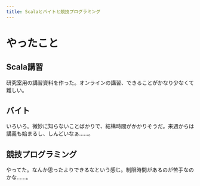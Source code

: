 ```yaml
---
title: Scalaとバイトと競技プログラミング
---
```


# やったこと

## Scala講習

研究室用の講習資料を作った。オンラインの講習、できることがかなり少なくて難しい。

## バイト

いろいろ。微妙に知らないことばかりで、結構時間がかかりそうだ。来週からは講義も始まるし、しんどいなぁ……。

## 競技プログラミング

やってた。なんか思ったよりできるなという感じ。制限時間があるのが苦手なのかな……。
